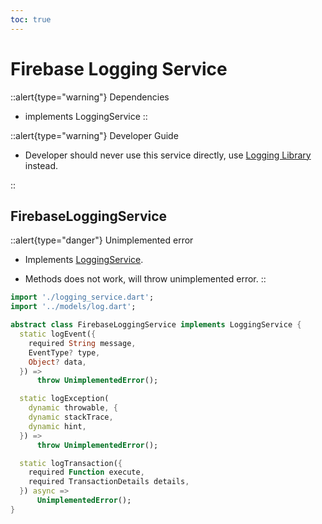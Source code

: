 ```yaml
---
toc: true
---
```

# Firebase Logging Service

::alert{type="warning"}
Dependencies   
- implements LoggingService
::

::alert{type="warning"} 
Developer Guide

- Developer should never use this service directly, use [Logging Library](../logging_library.md) instead.

::

## FirebaseLoggingService

::alert{type="danger"}
Unimplemented error
- Implements [LoggingService](./1.logging_service.md).

- Methods does not work, will throw unimplemented error.
::

```dart
import './logging_service.dart';
import '../models/log.dart';

abstract class FirebaseLoggingService implements LoggingService {
  static logEvent({
    required String message,
    EventType? type,
    Object? data,
  }) =>
      throw UnimplementedError();

  static logException(
    dynamic throwable, {
    dynamic stackTrace,
    dynamic hint,
  }) =>
      throw UnimplementedError();

  static logTransaction({
    required Function execute,
    required TransactionDetails details,
  }) async =>
      UnimplementedError();
}
```